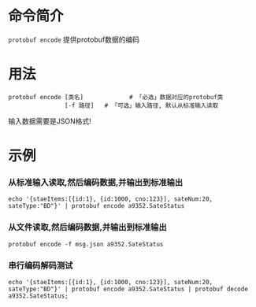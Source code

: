 命令简介
======= 

`protobuf encode` 提供protobuf数据的编码
    
用法
=======

```    
protobuf encode [类名]             # 「必选」数据对应的protobuf类
                [-f 路径]   # 「可选」输入路径, 默认从标准输入读取
```

输入数据需要是JSON格式!

示例
=======

### 从标准输入读取,然后编码数据,并输出到标准输出
```
echo '{staeItems:[{id:1}, {id:1000, cno:123}], sateNum:20, sateType:"BD"}' | protobuf encode a9352.SateStatus
```

### 从文件读取,然后编码数据,并输出到标准输出
```
protobuf encode -f msg.json a9352.SateStatus
```

### 串行编码解码测试
```
echo '{staeItems:[{id:1}, {id:1000, cno:123}], sateNum:20, sateType:"BD"}' | protobuf encode a9352.SateStatus | protobuf decode a9352.SateStatus;
```